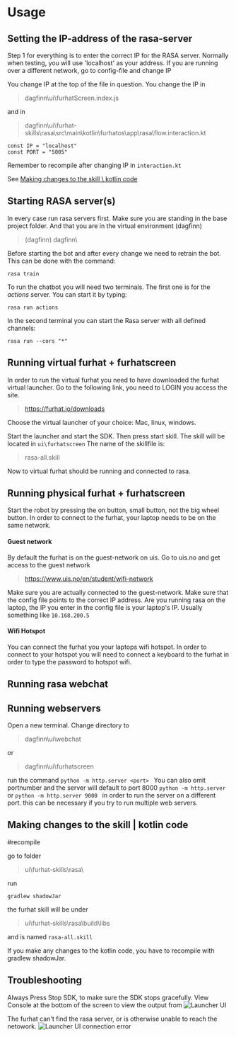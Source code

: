 # Usage


## Setting the IP-address of the rasa-server
Step 1 for everything is to enter the correct IP for the RASA server.
Normally when testing, you will use 'localhost' as your address.
If you are running over a different network, go to config-file and change IP

You change IP at the top of the file in question.
You change the IP in 
> dagfinn\ui\furhatScreen.index.js

and in

>dagfinn\ui\furhat-skills\rasa\src\main\kotlin\furhatos\app\rasa\flow.interaction.kt

```
const IP = "localhost"
const PORT = "5005"
```

Remember to recompile after changing IP in `interaction.kt`

See 
[Making changes to the skill \ kotlin code](#making-changes-to-the-skill-kotlin-code)

## Starting RASA server(s)
In every case run rasa servers first. Make sure you are standing in the base project folder.
And that you are in the virtual environment (dagfinn)
> (dagfinn) dagfinn\


Before starting the bot and after every change we need to retrain the bot. This can be done with the command:
```
rasa train
```
To run the chatbot you will need two terminals.
The first one is for the *actions* server. You can start it by typing:

```
rasa run actions
```

In the second terminal you can start the Rasa server with all defined channels:
```
rasa run --cors "*"
```

## Running virtual furhat + furhatscreen
In order to run the virtual furhat you need to have downloaded the furhat virtual launcher.
Go to the following link, you need to LOGIN you access the site.
> https://furhat.io/downloads
> 
Choose the virtual launcher of your choice: Mac, linux, windows.

Start the launcher and start the SDK. Then press start skill. 
The skill will be located in `ui\furhatscreen`
The name of the skillfile is:
> rasa-all.skill

Now to virtual furhat should be running and connected to rasa.


## Running physical furhat + furhatscreen
Start the robot by pressing the on button, small button, not the big wheel button.
In order to connect to the furhat, your laptop needs to be on the same network.
#### Guest network
By default the furhat is on the guest-network on uis. Go to uis.no and get access to the guest network
> https://www.uis.no/en/student/wifi-network

Make sure you are actually connected to the guest-network.
Make sure that the config file points to the correct IP address. Are you running rasa on the laptop, the IP you enter in the config file is your laptop's IP. Usually something like `10.168.200.5`

#### Wifi Hotspot
You can connect the furhat you your laptops wifi hotspot. In order to connect to your hotspot you will need to connect a keyboard to the furhat in order to type the password to hotspot wifi.


## Running rasa webchat

## Running webservers
Open a new terminal. Change directory to 
> dagfinn\ui\webchat

or
> dagfinn\ui\furhatscreen

run the command
```python -m http.server <port> ```
You can also omit portnumber and the server will default to port 8000
```python -m http.server```
or 
```python -m http.server 9000 ```
in order to run the server on a different port. this can be necessary if you try to run multiple web servers.


## Making changes to the skill | kotlin code
#recompile

go to folder 

>ui\furhat-skills\rasa\


run

```
gradlew shadowJar
```

the furhat skill will be under 
>ui\furhat-skills\rasa\build\libs

and is named `rasa-all.skill`


If you make any changes to the kotlin code, you have to recompile with gradlew shadowJar.


## Troubleshooting
Always Press Stop SDK, to make sure the SDK stops gracefully.
View Console at the bottom of the screen to view the output from 
![Launcher UI](_static/furhat_launcher.png)



The furhat can't find the rasa server, or is otherwise unable to reach the netowork.
![Launcher UI connection error](_static/furhat_launcher_connection_error.png)